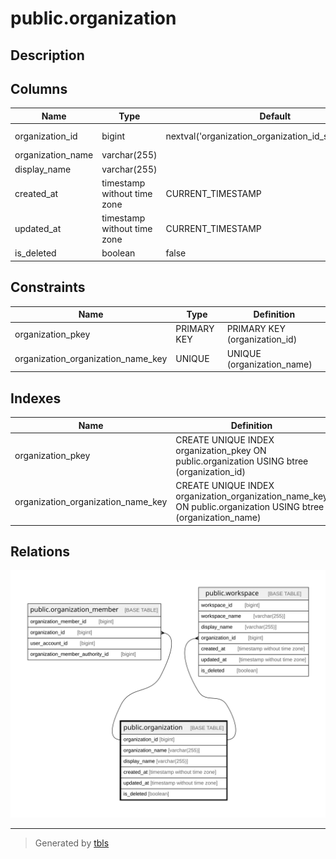 # public.organization

## Description

## Columns

| Name              | Type                        | Default                                               | Nullable | Children                                                                                            | Parents | Comment |
| ----------------- | --------------------------- | ----------------------------------------------------- | -------- | --------------------------------------------------------------------------------------------------- | ------- | ------- |
| organization_id   | bigint                      | nextval('organization_organization_id_seq'::regclass) | false    | [public.organization_member](public.organization_member.md) [public.workspace](public.workspace.md) |         |         |
| organization_name | varchar(255)                |                                                       | false    |                                                                                                     |         |         |
| display_name      | varchar(255)                |                                                       | false    |                                                                                                     |         |         |
| created_at        | timestamp without time zone | CURRENT_TIMESTAMP                                     | false    |                                                                                                     |         |         |
| updated_at        | timestamp without time zone | CURRENT_TIMESTAMP                                     | false    |                                                                                                     |         |         |
| is_deleted        | boolean                     | false                                                 | false    |                                                                                                     |         |         |

## Constraints

| Name                               | Type        | Definition                    |
| ---------------------------------- | ----------- | ----------------------------- |
| organization_pkey                  | PRIMARY KEY | PRIMARY KEY (organization_id) |
| organization_organization_name_key | UNIQUE      | UNIQUE (organization_name)    |

## Indexes

| Name                               | Definition                                                                                                    |
| ---------------------------------- | ------------------------------------------------------------------------------------------------------------- |
| organization_pkey                  | CREATE UNIQUE INDEX organization_pkey ON public.organization USING btree (organization_id)                    |
| organization_organization_name_key | CREATE UNIQUE INDEX organization_organization_name_key ON public.organization USING btree (organization_name) |

## Relations

![er](public.organization.svg)

---

> Generated by [tbls](https://github.com/k1LoW/tbls)
